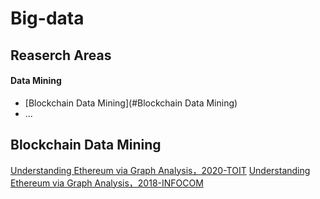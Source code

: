 # Big-data
## Reaserch Areas
#### Data Mining
* [Blockchain Data Mining](#Blockchain Data Mining)
* ...

## Blockchain Data Mining
[Understanding Ethereum via Graph Analysis，2020-TOIT](https://dl.acm.org/doi/pdf/10.1145/3381036)
[Understanding Ethereum via Graph Analysis，2018-INFOCOM](https://www4.comp.polyu.edu.hk/~csxluo/EthereumGraphAnalysis.pdf)
 
